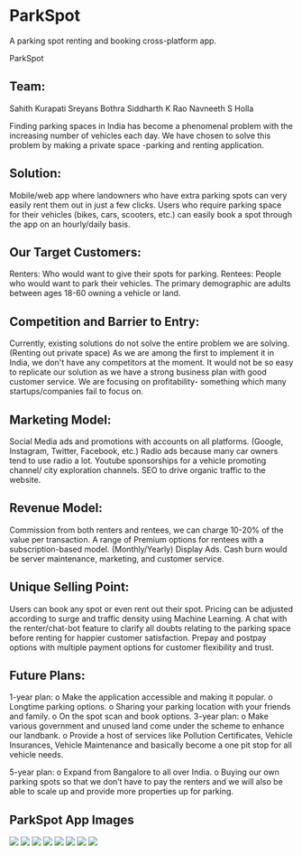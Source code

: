 # ParkSpot
A parking spot renting and booking cross-platform app.

ParkSpot

## Team:
Sahith Kurapati
Sreyans Bothra
Siddharth K Rao
Navneeth S Holla

Finding parking spaces in India has become a phenomenal problem with
the increasing number of vehicles each day. We have chosen to solve this problem by making a private space -parking and renting application.

## Solution:
Mobile/web app where landowners who have extra parking spots can
very easily rent them out in just a few clicks.
Users who require parking space for their vehicles (bikes, cars, scooters, etc.) can easily book a spot through the app on an hourly/daily basis.

## Our Target Customers:
Renters: Who would want to give their spots for parking.
Rentees: People who would want to park their vehicles.
The primary demographic are adults between ages 18-60 owning a vehicle or land.

## Competition and Barrier to Entry:
Currently, existing solutions do not solve the entire problem we are solving. (Renting out private space)
As we are among the first to implement it in India, we don't have any competitors at the moment.
It would not be so easy to replicate our solution as we have a strong business plan with good customer service. We are focusing on profitability- something which many startups/companies fail to focus on.

## Marketing Model:
Social Media ads and promotions with accounts on all platforms. (Google, Instagram, Twitter, Facebook, etc.)
Radio ads because many car owners tend to use radio a lot.
Youtube sponsorships for a vehicle promoting channel/ city exploration channels.
SEO to drive organic traffic to the website.

## Revenue Model:
Commission from both renters and rentees, we can charge 10-20% of the value per transaction.
A range of Premium options for rentees with a subscription-based model. (Monthly/Yearly)
Display Ads.
Cash burn would be server maintenance, marketing, and customer service.

## Unique Selling Point:
Users can book any spot or even rent out their spot.
Pricing can be adjusted according to surge and traffic density using Machine Learning.
A chat with the renter/chat-bot feature to clarify all doubts relating to the parking space before renting for happier customer satisfaction.
Prepay and postpay options with multiple payment options for customer flexibility and trust.

## Future Plans:
1-year plan:
o Make the application accessible and making it popular.
o Longtime parking options.
o Sharing your parking location with your friends and family.
o On the spot scan and book options.
3-year plan:
o Make various government and unused land come under the scheme to enhance our landbank.
o Provide a host of services like Pollution Certificates, Vehicle
Insurances, Vehicle Maintenance and basically become a one pit
stop for all vehicle needs.

5-year plan:
o Expand from Bangalore to all over India.
o Buying our own parking spots so that we don’t have to pay the
renters and we will also be able to scale up and provide more
properties up for parking.

## ParkSpot App Images
<img src="Images/Picture1.jpg" >
<img src="Images/Picture2.jpg" >
<img src="Images/Picture4.jpg" >
<img src="Images/Picture5.jpg" >
<img src="Images/Picture6.jpg" >
<img src="Images/Picture7.jpg" >
<img src="Images/Picture8.jpg" >
<img src="Images/Picture9.jpg" >
